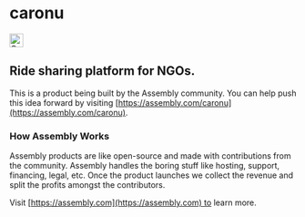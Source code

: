 # caronu

<a href="https://assembly.com/caronu/bounties"><img src="https://asm-badger.herokuapp.com/caronu/badges/tasks.svg" height="24px" alt="Open Tasks" /></a>

## Ride sharing platform for NGOs.

This is a product being built by the Assembly community. You can help push this idea forward by visiting [https://assembly.com/caronu](https://assembly.com/caronu).

### How Assembly Works

Assembly products are like open-source and made with contributions from the community. Assembly handles the boring stuff like hosting, support, financing, legal, etc. Once the product launches we collect the revenue and split the profits amongst the contributors.

Visit [https://assembly.com](https://assembly.com) to learn more.
